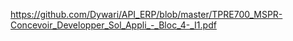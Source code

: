 https://github.com/Dywari/API_ERP/blob/master/TPRE700_MSPR-Concevoir_Developper_Sol_Appli_-_Bloc_4-_I1.pdf

